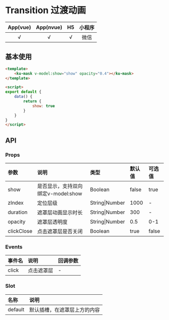 # Transition 过渡动画
| App(vue) | App(nvue) | H5 | 小程序 |
|:-------:|:---------:|:---------:|:---------:|
| √   | √   | √   | 微信 |

## 基本使用
``` html
<template>
	<ku-mask v-model:show="show" opacity="0.4"></ku-mask>
</template>

<script>
export default {
	data() {
		return {
			show: true
		}
	}
}
</script>
```

## API
### Props
|参数|说明|类型|默认值|可选值|
|:------|:------|:------|:------|:------|
| show | 是否显示，支持双向绑定v-model:show| Boolean | false | true |
| zIndex | 定位层级 | String\|Number| 1000 | - |
| duration | 遮罩层动画显示时长 | String\|Number| 300 | - |
| opacity | 遮罩层透明度 | String\|Number | 0.5 | 0-1 |
| clickClose | 点击遮罩层是否关闭 | Boolean | true | false |

### Events
| 事件名 | 说明 | 回调参数 |
|:------ |:------|:------|
| click | 点击遮罩层 | - |


### Slot
| 名称 | 说明 |
|:------ |:------|
| default | 默认插槽，在遮罩层上方的内容 |